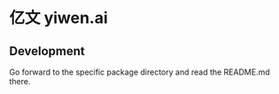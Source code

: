# 亿文 yiwen.ai

## Development

Go forward to the specific package directory and read the README.md there.
